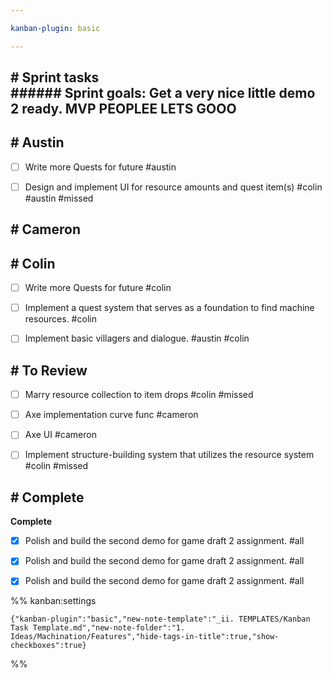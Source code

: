 ```yaml
---

kanban-plugin: basic

---
```


## # Sprint tasks<br>###### Sprint goals: Get a very nice little demo 2 ready. MVP PEOPLEE LETS GOOO



## # Austin

- [ ] Write more Quests for future #austin
- [ ] Design and implement UI for resource amounts and quest item(s) #colin #austin  #missed


## # Cameron



## # Colin

- [ ] Write more Quests for future #colin
- [ ] Implement a quest system that serves as a foundation to find machine resources. #colin
- [ ] Implement basic villagers and dialogue. #austin #colin


## # To Review

- [ ] Marry resource collection to item drops #colin #missed
- [ ] Axe implementation curve func  #cameron
- [ ] Axe UI #cameron
- [ ] Implement structure-building system that utilizes the resource system #colin #missed


## # Complete

**Complete**
- [x] Polish and build the second demo for game draft 2 assignment. #all
- [x] Polish and build the second demo for game draft 2 assignment. #all
- [x] Polish and build the second demo for game draft 2 assignment. #all




%% kanban:settings
```
{"kanban-plugin":"basic","new-note-template":"_ii. TEMPLATES/Kanban Task Template.md","new-note-folder":"1. Ideas/Machination/Features","hide-tags-in-title":true,"show-checkboxes":true}
```
%%